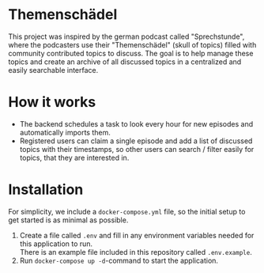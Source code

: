 Themenschädel
==============

This project was inspired by the german podcast called "Sprechstunde", where the podcasters use their "Themenschädel"
(skull of topics) filled with community contributed topics to discuss. The goal is to help manage these topics and 
create an archive of all discussed topics in a centralized and easily searchable interface.

How it works
============

- The backend schedules a task to look every hour for new episodes and automatically imports them.
- Registered users can claim a single episode and add a list of discussed topics with their timestamps, so other users
  can search / filter easily for topics, that they are interested in. 

Installation
============

For simplicity, we include a `docker-compose.yml` file, so the initial setup to get started is as minimal as possible.

1. Create a file called `.env` and fill in any environment variables needed for this application to run.  
   There is an example file included in this repository called `.env.example`.
2. Run `docker-compose up -d`-command to start the application.

